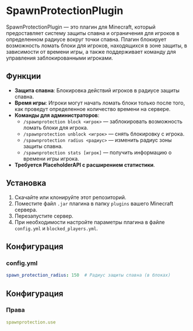 # SpawnProtectionPlugin

SpawnProtectionPlugin — это плагин для Minecraft, который предоставляет систему защиты спавна и ограничения для игроков в определенном радиусе вокруг точки спавна. Плагин блокирует возможность ломать блоки для игроков, находящихся в зоне защиты, в зависимости от времени игры, а также поддерживает команду для управления заблокированными игроками.

## Функции

- **Защита спавна**: Блокировка действий игроков в радиусе защиты спавна.
- **Время игры**: Игроки могут начать ломать блоки только после того, как проведут определенное количество времени на сервере.
- **Команды для администраторов**:
  - `/spawnprotection block <игрок>` — заблокировать возможность ломать блоки для игрока.
  - `/spawnprotection unblock <игрок>` — снять блокировку с игрока.
  - `/spawnprotection radius <радиус>` — изменить радиус зоны защиты спавна.
  - `/spawnprotection stats [игрок]` — получить информацию о времени игры игрока.
- **Требуется PlaceholderAPI с расширением статистики**.

## Установка

1. Скачайте или клонируйте этот репозиторий.
2. Поместите файл `.jar` плагина в папку `plugins` вашего Minecraft сервера.
3. Перезапустите сервер.
4. При необходимости настройте параметры плагина в файле `config.yml` и `blocked_players.yml`.

## Конфигурация

### config.yml

```yaml
spawn_protection_radius: 150  # Радиус защиты спавна (в блоках)
```

## Конфигурация
### Права
```yaml
spawnprotection.use
```

